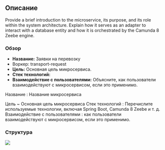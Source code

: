 ## Описание

Provide a brief introduction to the microservice, its purpose, and its role within the system architecture. Explain how it serves as an adapter to interact with a database entity and how it is orchestrated by the Camunda 8 Zeebe engine.

### Обзор

- **Название:** Заявки на перевозку
-  Воркер: transport-request
- **Цель:** Основная цель микросервиса.
- **Стек технологий:** 
- **Взаимодействие с пользователями:** Объясните, как пользователи взаимодействуют с микросервисом, если это применимо.

Название
:	Название микросервиса

Цель
	~ Основная цель микросервиса
Стек технологий
:	Перечислите используемые технологии, включая Spring Boot, Camunda 8 Zeebe и т. д.
Взаимодействие с пользователями
:	как пользователи взаимодействуют с микросервисом, если это применимо.

### Структура
![](embed:request-structure{type=diagram})